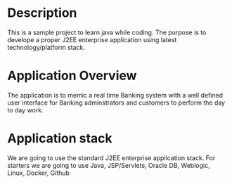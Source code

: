 # Description
This is a sample project to learn java while coding.
The purpose is to develope a proper J2EE enterprise application using latest technology/platform stack.

# Application Overview
The application is to memic a real time Banking system with a well defined user interface for Banking adminstrators and customers to perform the day to day work.

# Application stack
We are going to use the standard J2EE enterprise application stack.
For starters we are going to use Java, JSP/Servlets, Oracle DB, Weblogic, Linux, Docker, Github

